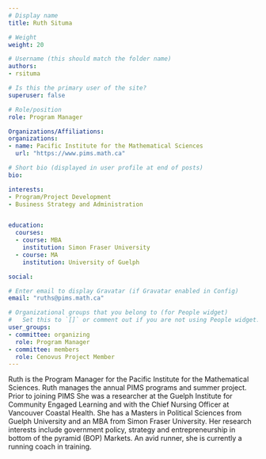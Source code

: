 ```yaml
---
# Display name
title: Ruth Situma

# Weight
weight: 20

# Username (this should match the folder name)
authors:
- rsituma

# Is this the primary user of the site?
superuser: false

# Role/position
role: Program Manager

Organizations/Affiliations:
organizations:
- name: Pacific Institute for the Mathematical Sciences
  url: "https://www.pims.math.ca"

# Short bio (displayed in user profile at end of posts)
bio: 

interests:
- Program/Project Development
- Business Strategy and Administration


education:
  courses:
  - course: MBA
    institution: Simon Fraser University
  - course: MA
    institution: University of Guelph

social:

# Enter email to display Gravatar (if Gravatar enabled in Config)
email: "ruths@pims.math.ca"

# Organizational groups that you belong to (for People widget)
#   Set this to `[]` or comment out if you are not using People widget.
user_groups:
- committee: organizing
  role: Program Manager
- committee: members
  role: Cenovus Project Member
---
```

Ruth is the Program Manager for the Pacific Institute for the Mathematical Sciences. Ruth manages the annual PIMS programs and summer project. Prior to joining PIMS She was a researcher at the Guelph Institute for Community Engaged Learning and with the Chief Nursing Officer at Vancouver Coastal Health. She has a Masters in Political Sciences from Guelph University and an MBA from Simon Fraser University. Her research interests include government policy, strategy and entrepreneurship in bottom of the pyramid (BOP) Markets. An avid runner, she is currently a running coach in training.
